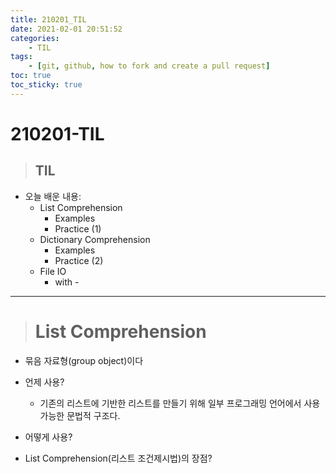 ```yaml
---
title: 210201_TIL
date: 2021-02-01 20:51:52 
categories: 
    - TIL
tags:
    - [git, github, how to fork and create a pull request]
toc: true
toc_sticky: true
---
```

# 210201-TIL

> ## TIL
- 오늘 배운 내용: 
    - List Comprehension 
        - Examples
        - Practice (1)
    - Dictionary Comprehension 
        - Examples
        - Practice (2)
    - File IO
        - with -
---






> # List Comprehension 

- 묶음 자료형(group object)이다
- 언제 사용? 
    - 기존의 리스트에 기반한 리스트를 만들기 위해 일부 프로그래밍 언어에서 사용가능한 문법적 구조다.


- 어떻게 사용? 



- List Comprehension(리스트 조건제시법)의 장점? 



